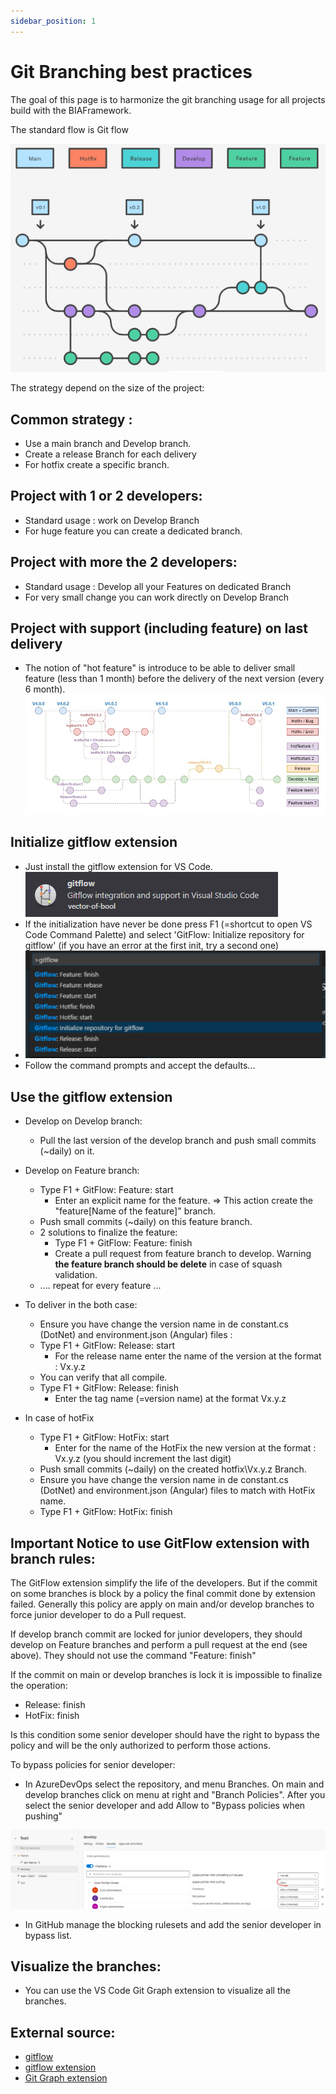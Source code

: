 ```yaml
---
sidebar_position: 1
---
```


# Git Branching best practices

The goal of this page is to harmonize the git branching usage for all projects build with the BIAFramework.

The standard flow is Git flow

![GitFlow](../Images/GitFlow.png)

The strategy depend on the size of the project:

## Common strategy :
- Use a main branch and Develop branch.
- Create a release Branch for each delivery
- For hotfix create a specific branch.

## Project with 1 or 2 developers:
- Standard usage : work on Develop Branch
- For huge feature you can create a dedicated branch.
  
## Project with more the 2 developers:
- Standard usage : Develop all your Features on dedicated Branch
- For very small change you can work directly on Develop Branch

## Project with support (including feature) on last delivery
- The notion of "hot feature" is introduce to be able to deliver small feature (less than 1 month) before the delivery of the next version (every 6 month).
![GitFlow](../Images/GitFlow.jpg)

## Initialize gitflow extension
- Just install the gitflow extension for VS Code.
  ![GitFlowExtension](../Images/GitFlowVSExtension.png)
- If the initialization have never be done press F1 (=shortcut to open VS Code Command Palette) and select 'GitFlow: Initialize repository for gitflow' (if you have an error at the first init, try a second one)
- ![GitFlowInitializeRepository](../Images/GitFlowInitializeRepository.png)
- Follow the command prompts and accept the defaults...

## Use the gitflow extension
- Develop on Develop branch:
  - Pull the last version of the develop branch and push small commits (~daily) on it.
- Develop on Feature branch:
  -  Type F1 + GitFlow: Feature: start
     -  Enter an explicit name for the feature. 
        => This action create the "feature\[Name of the feature]" branch.
  -  Push small commits (~daily) on this feature branch.
  -  2 solutions to finalize the feature:
     -  Type F1 + GitFlow: Feature: finish 
     -  Create a pull request from feature branch to develop. Warning **the feature branch should be delete** in case of squash validation.
  -  .... repeat for every feature ...
- To deliver in the both case:
  - Ensure you have change the version name in de constant.cs (DotNet) and environment.json (Angular) files :
  - Type F1 + GitFlow: Release: start
    - For the release name enter the name of the version at the format : Vx.y.z
  - You can verify that all compile.
  - Type F1 + GitFlow: Release: finish 
    - Enter the tag name (=version name) at the format Vx.y.z

- In case of hotFix
  - Type F1 + GitFlow: HotFix: start 
    - Enter for the name of the HotFix the new version at the format : Vx.y.z (you should increment the last digit)
  - Push small commits (~daily) on the created hotfix\Vx.y.z Branch.
  - Ensure you have change the version name in de constant.cs (DotNet) and environment.json (Angular) files to match with HotFix name.
  - Type F1 + GitFlow: HotFix: finish

## Important Notice to use GitFlow extension with branch rules:
The GitFlow extension simplify the life of the developers. But if the commit on some branches is block by a policy the final commit done by extension failed.
Generally this policy are apply on main and/or develop branches to force junior developer to do a Pull request.

If develop branch commit are locked for junior developers, they should develop on Feature branches and perform a pull request at the end (see above). They should not use the command "Feature: finish"  

If the commit on main or develop branches is lock it is impossible to finalize the operation:
 - Release: finish 
 - HotFix: finish

Is this condition some senior developer should have the right to bypass the policy and will be the only authorized to perform those actions.

To bypass policies for senior developer:
- In AzureDevOps select the repository, and menu Branches. On main and develop branches click on menu at right and "Branch Policies". After you select the senior developer and add Allow to "Bypass policies when pushing"

![AzureDevOpsBranchPolicy](../Images/AzureDevOpsBranchPolicy.PNG)

- In GitHub manage the blocking rulesets and add the senior developer in bypass list.

## Visualize the branches:
- You can use the VS Code Git Graph extension to visualize all the branches.

## External source:
* [gitflow](https://www.atlassian.com/fr/git/tutorials/comparing-workflows/gitflow-workflow/)
* [gitflow extension](https://github.com/vector-of-bool/vscode-gitflow)
* [Git Graph extension](https://marketplace.visualstudio.com/items?itemName=mhutchie.git-graph)

